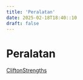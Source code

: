 ```yaml
---
title: 'Peralatan'
date: 2025-02-18T18:40::10
draft: false
---
```


# Peralatan

[CliftonStrengths](Peralatan%2096d1f3e03b8e4ed6be8202231b1bd71e/CliftonStrengths%20844f65f293e2409b87094ce055970a98.md)
